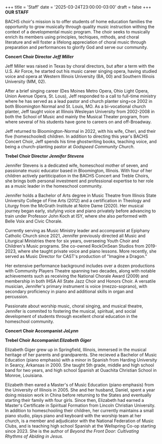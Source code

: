 +++
title = 'Staff'
date = '2025-03-24T23:00:00-03:00'
draft = false
+++
**OUR STAFF**

BACHS choir's mission is to offer students of home education families the opportunity to grow musically through quality music instruction withing the context of a developmental music program. The choir seeks to musically enrich its members using principles, techiques, mthods, and choral literature and will foster a lifelong appreciation of choral music through preparation and performances to glorify God and serve our community.

**Concert Choir Director *Jeff Miller***

Jeff Miller was raised in Texas by choral directors, but after a term with the U.S. Air Force, he started out his music career singing opera, having studied voice and opera at Western Illinois University (BA, 00) and Southern Illinois University (MM, 02).

After a brief singing career (Des Moines Metro Opera, Ohio Light Opera, Union Avenue Opera, St. Lous), Jeff responded to a call to full-time ministry where he has served as a lead pastor and church planter sing=ce 2002 in both Bloomington Normal and St. Louis, MO. As a bi-vocational church planter, Jeff taught voice at Illinois Wesleyan University from 2002-2008 in both the School of Music and mainly the Musical Theater program, from where several of his students have gone to careers on and off-Broadway.

Jeff returned to Bloomington-Normal in 2022, with his wife, Cheri, and their five (homeschooled) children. In addition to directing this year's BACHS Concert Choir, Jeff spends his time ghostwriting books, teaching voice, and being a church-planting pastor at *Godspeed Community Church*.

**Trebel Choir Director *Jennifer Stevens***

Jennifer Stevens is a dedicated wife, homeschool mother of seven, and passionate music educator based in Bloomington, Illinois. With four of her children actively partiticipation in the BACHS Concert and Treble Choirs, she brings both personal investment and professional expertise to her role as a music leader in the homeschool community.

Jennifer holds a Bachelor of Arts degree in Music Theatre from Illinois State University College of Fine Arts (2012) and a certification in Theology and Liturgy from the McGrath Institute at Notre Dame (2020). Her musical journey began early, stufying voice and piano privately before advancing to train under Professor John Koch at ISY, where she also performed with Belle Voix and Civic Chorale.

Currently serving as Music Ministry leader and accompanist at Epiphany Catholic Church since 2021, Jennifer previously directed all Music and Liturgical Ministries there for six years, overseeing Youth Choir and Children's Music programs. She co-owned RockOnSean Studios from 2019-2023, where she taught private voice and piano lessons. More recently, she served as Music Director for CAST's production of "Imagine a Dragon."

Her extensive performance background includes over a dozen productions with Community Players Theatre spanning two decades, along with notable achievements such as receiving the National Chorale Award (2009) and membership in both IHSA All State Jazz Choir and Honors Choir. A versatile musician, Jennifer's primary instrument is voice (mezzo-soprano), with secondary proficiency in piano and additional skills in organ and percussion.

Passionate about worship music, choral singing, and musical theatre, Jennifer is commited to fostering the musical, spiritual, and social development of students through excellent choral education in the homeschool community.


**Concert Choir Accompanist *JoLynn***


**Trebel Choir Accompanist *Elizabeth Giger***

Elizabeth Giger grew up in Springfield, Illinois, immersed in the musical heritage of her parents and grandparents. She recieved a Bachelor of Music Education (piano emphasis) with a minor in Spanish from Harding University in Searcy, Arkansas in 2000. She taught 5th grade, middle and high school band for two years, and high school Spanish at Ouachita Christian School in Monroe, Louisiana.

Elizabeth then eared a Master's of Music Education (piano emphasis) from the University of Illinois in 2005. She and her husband, Daniel, spent a year doing mission work in China before returning to the States and eventually starting their family with four girls.
Since then, Elizabeth had earned a Master's Certificate in Spiritual Formation from Lincoln Christian University. In addition to homeschooling their children, her currently maintains a small piano studio, plays piano and keyboard with the worship team at her church, is a member and adjudicator with the National Federation of Music Clubs, and is teaching high school Spanish at the Wellspring Co-op starting since 2023.
She is the author of *Beyond the Front Door: Cultivating Rhythms of Abiding in Jesus.*